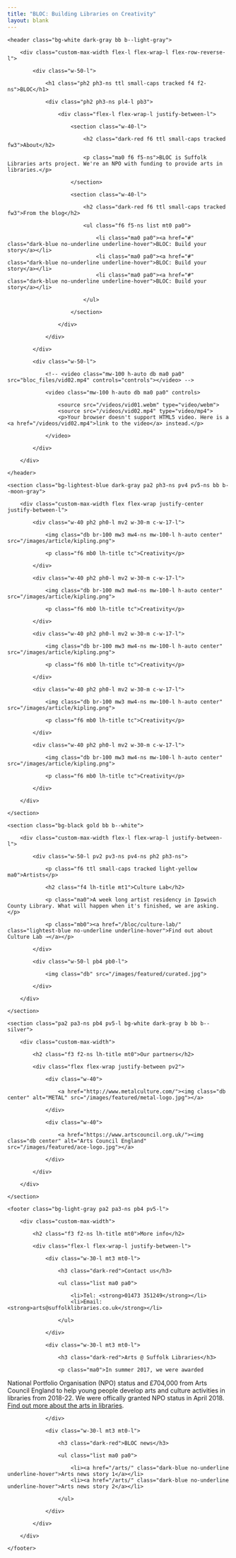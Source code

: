 ```yaml
---
title: "BLOC: Building Libraries on Creativity"
layout: blank
---
```


<article>

    <header class="bg-white dark-gray bb b--light-gray">

        <div class="custom-max-width flex-l flex-wrap-l flex-row-reverse-l">

            <div class="w-50-l">

                <h1 class="ph2 ph3-ns ttl small-caps tracked f4 f2-ns">BLOC</h1>

                <div class="ph2 ph3-ns pl4-l pb3">

                    <div class="flex-l flex-wrap-l justify-between-l">

                        <section class="w-40-l">

                            <h2 class="dark-red f6 ttl small-caps tracked fw3">About</h2>

                            <p class="ma0 f6 f5-ns">BLOC is Suffolk Libraries arts project. We're an NPO with funding to provide arts in libraries.</p>

                        </section>

                        <section class="w-40-l">

                            <h2 class="dark-red f6 ttl small-caps tracked fw3">From the blog</h2>

                            <ul class="f6 f5-ns list mt0 pa0">

                                <li class="ma0 pa0"><a href="#" class="dark-blue no-underline underline-hover">BLOC: Build your story</a></li>
                                <li class="ma0 pa0"><a href="#" class="dark-blue no-underline underline-hover">BLOC: Build your story</a></li>
                                <li class="ma0 pa0"><a href="#" class="dark-blue no-underline underline-hover">BLOC: Build your story</a></li>

                            </ul>

                        </section>

                    </div>

                </div>

            </div>

            <div class="w-50-l">

                <!-- <video class="mw-100 h-auto db ma0 pa0" src="bloc_files/vid02.mp4" controls="controls"></video> -->

                <video class="mw-100 h-auto db ma0 pa0" controls>

                    <source src="/videos/vid01.webm" type="video/webm">
                    <source src="/videos/vid02.mp4" type="video/mp4">
                    <p>Your browser doesn't support HTML5 video. Here is a <a href="/videos/vid02.mp4">link to the video</a> instead.</p>

                </video>

            </div>

        </div>

    </header>

    <section class="bg-lightest-blue dark-gray pa2 ph3-ns pv4 pv5-ns bb b--moon-gray">

        <div class="custom-max-width flex flex-wrap justify-center justify-between-l">

            <div class="w-40 ph2 ph0-l mv2 w-30-m c-w-17-l">

                <img class="db br-100 mw3 mw4-ns mw-100-l h-auto center" src="/images/article/kipling.png">

                <p class="f6 mb0 lh-title tc">Creativity</p>

            </div>

            <div class="w-40 ph2 ph0-l mv2 w-30-m c-w-17-l">

                <img class="db br-100 mw3 mw4-ns mw-100-l h-auto center" src="/images/article/kipling.png">

                <p class="f6 mb0 lh-title tc">Creativity</p>

            </div>

            <div class="w-40 ph2 ph0-l mv2 w-30-m c-w-17-l">

                <img class="db br-100 mw3 mw4-ns mw-100-l h-auto center" src="/images/article/kipling.png">

                <p class="f6 mb0 lh-title tc">Creativity</p>

            </div>

            <div class="w-40 ph2 ph0-l mv2 w-30-m c-w-17-l">

                <img class="db br-100 mw3 mw4-ns mw-100-l h-auto center" src="/images/article/kipling.png">

                <p class="f6 mb0 lh-title tc">Creativity</p>

            </div>

            <div class="w-40 ph2 ph0-l mv2 w-30-m c-w-17-l">

                <img class="db br-100 mw3 mw4-ns mw-100-l h-auto center" src="/images/article/kipling.png">

                <p class="f6 mb0 lh-title tc">Creativity</p>

            </div>

        </div>

    </section>

    <section class="bg-black gold bb b--white">

        <div class="custom-max-width flex-l flex-wrap-l justify-between-l">

            <div class="w-50-l pv2 pv3-ns pv4-ns ph2 ph3-ns">

                <p class="f6 ttl small-caps tracked light-yellow ma0">Artists</p>

                <h2 class="f4 lh-title mt1">Culture Lab</h2>

                <p class="ma0">A week long artist residency in Ipswich County Library. What will happen when it's finished, we are asking.</p>

                <p class="mb0"><a href="/bloc/culture-lab/" class="lightest-blue no-underline underline-hover">Find out about Culture Lab →</a></p>

            </div>

            <div class="w-50-l pb4 pb0-l">

                <img class="db" src="/images/featured/curated.jpg">

            </div>

        </div>

    </section>

    <section class="pa2 pa3-ns pb4 pv5-l bg-white dark-gray b bb b--silver">

        <div class="custom-max-width">

            <h2 class="f3 f2-ns lh-title mt0">Our partners</h2>

            <div class="flex flex-wrap justify-between pv2">

                <div class="w-40">

                    <a href="http://www.metalculture.com/"><img class="db center" alt="METAL" src="/images/featured/metal-logo.jpg"></a>

                </div>

                <div class="w-40">

                    <a href="https://www.artscouncil.org.uk/"><img class="db center" alt="Arts Council England" src="/images/featured/ace-logo.jpg"></a>

                </div>

            </div>

        </div>

    </section>

    <footer class="bg-light-gray pa2 pa3-ns pb4 pv5-l">

        <div class="custom-max-width">

            <h2 class="f3 f2-ns lh-title mt0">More info</h2>

            <div class="flex-l flex-wrap-l justify-between-l">

                <div class="w-30-l mt3 mt0-l">

                    <h3 class="dark-red">Contact us</h3>

                    <ul class="list ma0 pa0">

                        <li>Tel: <strong>01473 351249</strong></li>
                        <li>Email: <strong>arts@suffolklibraries.co.uk</strong></li>

                    </ul>

                </div>

                <div class="w-30-l mt3 mt0-l">

                    <h3 class="dark-red">Arts @ Suffolk Libraries</h3>

                    <p class="ma0">In summer 2017, we were awarded
National Portfolio Organisation (NPO) status and &pound;704,000 from Arts
Council England to help young people develop arts and culture activities
 in libraries from 2018-22. We were offically granted NPO status in
April 2018. <a href="/arts/" class="dark-blue no-underline underline-hover">Find out more about the arts in libraries</a>.</p>

                </div>

                <div class="w-30-l mt3 mt0-l">

                    <h3 class="dark-red">BLOC news</h3>

                    <ul class="list ma0 pa0">

                        <li><a href="/arts/" class="dark-blue no-underline underline-hover">Arts news story 1</a></li>
                        <li><a href="/arts/" class="dark-blue no-underline underline-hover">Arts news story 2</a></li>

                    </ul>

                </div>

            </div>

        </div>

    </footer>

</article>
